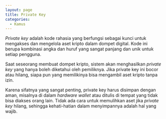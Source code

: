 ```yaml
---
layout: page
title: Private Key
categories:
  - Kamus
---
```


*Private key* adalah kode rahasia yang berfungsi sebagai kunci untuk mengakses dan mengelola aset kripto dalam dompet digital. Kode ini berupa kombinasi angka dan huruf yang sangat panjang dan unik untuk setiap pengguna.

Saat seseorang membuat dompet kripto, sistem akan menghasilkan *private key* yang hanya boleh diketahui oleh pemiliknya. Jika private key ini bocor atau hilang, siapa pun yang memilikinya bisa mengambil aset kripto tanpa izin.

Karena sifatnya yang sangat penting, private key harus disimpan dengan aman, misalnya di dalam *hardware wallet* atau ditulis di tempat yang tidak bisa diakses orang lain. Tidak ada cara untuk memulihkan aset jika *private key* hilang, sehingga kehati-hatian dalam menyimpannya adalah hal yang wajib.